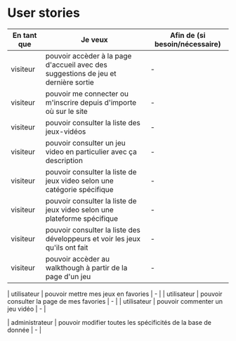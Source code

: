 # User stories


| En tant que | Je veux | Afin de (si besoin/nécessaire) |
|--|--|--|
| visiteur | pouvoir accèder à la page d'accueil avec des suggestions de jeu et dernière sortie | - |
| visiteur | pouvoir me connecter ou m'inscrire depuis d'importe où sur le site | - |
| visiteur | pouvoir consulter la liste des jeux-vidéos | - |
| visiteur | pouvoir consulter un jeu video en particulier avec ça description | - |
| visiteur | pouvoir consulter la liste de jeux video selon une catégorie spécifique | - |
| visiteur | pouvoir consulter la liste de jeux video selon une plateforme spécifique | - |
| visiteur | pouvoir consulter la liste des développeurs et voir les jeux qu'ils ont fait | - |
| visiteur | pouvoir accèder au walkthough à partir de la page d'un jeu | - |

| utilisateur | pouvoir mettre mes jeux en favories | - |
| utilisateur | pouvoir consulter la page de mes favories | - |
| utilisateur | pouvoir commenter un jeu vidéo | - |

| administrateur | pouvoir modifier toutes les spécificités de la base de donnée | - |
